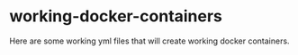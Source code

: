 # working-docker-containers
Here are some working yml files that will create working docker containers.
